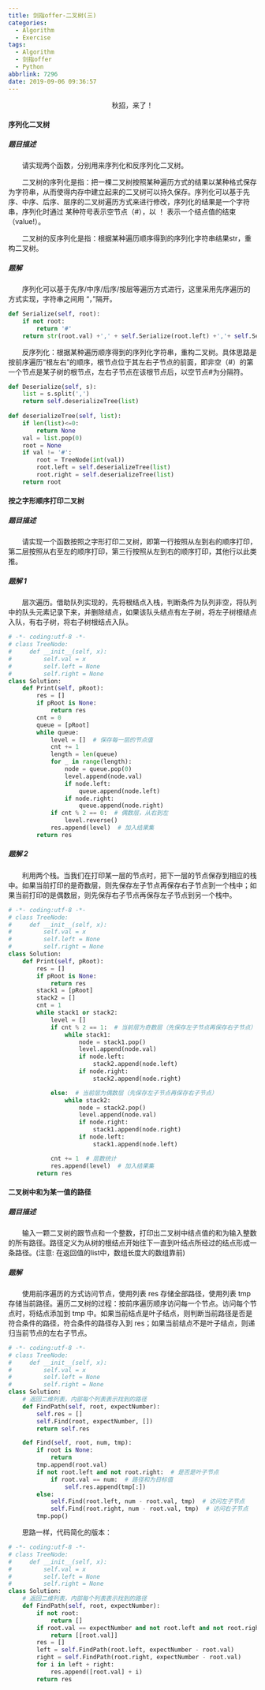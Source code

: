 ```yaml
---
title: 剑指offer-二叉树(三)
categories:
  - Algorithm
  - Exercise
tags:
  - Algorithm
  - 剑指offer
  - Python
abbrlink: 7296
date: 2019-09-06 09:36:57
---
```


<center>秋招，来了！</center>
<!--more-->

#### 序列化二叉树

##### 题目描述

　　请实现两个函数，分别用来序列化和反序列化二叉树。

　　二叉树的序列化是指：把一棵二叉树按照某种遍历方式的结果以某种格式保存为字符串，从而使得内存中建立起来的二叉树可以持久保存。序列化可以基于先序、中序、后序、层序的二叉树遍历方式来进行修改，序列化的结果是一个字符串，序列化时通过 某种符号表示空节点（#），以 ！ 表示一个结点值的结束（value!）。

　　二叉树的反序列化是指：根据某种遍历顺序得到的序列化字符串结果str，重构二叉树。

##### 题解

　　序列化可以基于先序/中序/后序/按层等遍历方式进行，这里采用先序遍历的方式实现，字符串之间用 “，”隔开。

```python
def Serialize(self, root):
    if not root:
        return '#'
    return str(root.val) +',' + self.Serialize(root.left) +','+ self.Serialize(root.right)
```

　　反序列化：根据某种遍历顺序得到的序列化字符串，重构二叉树。具体思路是按前序遍历“根左右”的顺序，根节点位于其左右子节点的前面，即非空（#）的第一个节点是某子树的根节点，左右子节点在该根节点后，以空节点#为分隔符。

```python
def Deserialize(self, s):
    list = s.split(',')
    return self.deserializeTree(list)
 
def deserializeTree(self, list):
    if len(list)<=0:
        return None
    val = list.pop(0)
    root = None
    if val != '#':
        root = TreeNode(int(val))
        root.left = self.deserializeTree(list)
        root.right = self.deserializeTree(list)
    return root
```

#### 按之字形顺序打印二叉树

##### 题目描述

　　请实现一个函数按照之字形打印二叉树，即第一行按照从左到右的顺序打印，第二层按照从右至左的顺序打印，第三行按照从左到右的顺序打印，其他行以此类推。

##### 题解 1

　　层次遍历。借助队列实现的，先将根结点入栈，判断条件为队列非空，将队列中的队头元素记录下来，并删除结点，如果该队头结点有左子树，将左子树根结点入队，有右子树，将右子树根结点入队。

```python
# -*- coding:utf-8 -*-
# class TreeNode:
#     def __init__(self, x):
#         self.val = x
#         self.left = None
#         self.right = None
class Solution:
    def Print(self, pRoot):
        res = []
        if pRoot is None:
            return res
        cnt = 0
        queue = [pRoot]
        while queue:
            level = []  # 保存每一层的节点值
            cnt += 1
            length = len(queue)
            for _ in range(length):
                node = queue.pop(0)
                level.append(node.val)
                if node.left:
                    queue.append(node.left)
                if node.right:
                    queue.append(node.right)
            if cnt % 2 == 0:  # 偶数层，从右到左
                level.reverse()
            res.append(level)  # 加入结果集
        return res
```

##### 题解 2

　　利用两个栈。当我们在打印某一层的节点时，把下一层的节点保存到相应的栈中。如果当前打印的是奇数层，则先保存左子节点再保存右子节点到一个栈中；如果当前打印的是偶数层，则先保存右子节点再保存左子节点到另一个栈中。

```python
# -*- coding:utf-8 -*-
# class TreeNode:
#     def __init__(self, x):
#         self.val = x
#         self.left = None
#         self.right = None
class Solution:
    def Print(self, pRoot):
        res = []
        if pRoot is None:
            return res
        stack1 = [pRoot]
        stack2 = []
        cnt = 1
        while stack1 or stack2:
            level = []
            if cnt % 2 == 1:  # 当前层为奇数层（先保存左子节点再保存右子节点）
                while stack1:
                    node = stack1.pop()
                    level.append(node.val)
                    if node.left:
                        stack2.append(node.left)
                    if node.right:
                        stack2.append(node.right)

            else:  # 当前层为偶数层（先保存左子节点再保存右子节点）
                while stack2:
                    node = stack2.pop()
                    level.append(node.val)
                    if node.right:
                        stack1.append(node.right)
                    if node.left:
                        stack1.append(node.left)

            cnt += 1  # 层数统计
            res.append(level)  # 加入结果集
        return res
```

#### 二叉树中和为某一值的路径

##### 题目描述

　　输入一颗二叉树的跟节点和一个整数，打印出二叉树中结点值的和为输入整数的所有路径。路径定义为从树的根结点开始往下一直到叶结点所经过的结点形成一条路径。(注意: 在返回值的list中，数组长度大的数组靠前)

##### 题解

　　使用前序遍历的方式访问节点，使用列表 res 存储全部路径，使用列表 tmp 存储当前路径。遍历二叉树的过程：按前序遍历顺序访问每一个节点。访问每个节点时，将结点添加到 tmp 中。如果当前结点是叶子结点，则判断当前路径是否是符合条件的路径，符合条件的路径存入到 res；如果当前结点不是叶子结点，则递归当前节点的左右子节点。

```python
# -*- coding:utf-8 -*-
# class TreeNode:
#     def __init__(self, x):
#         self.val = x
#         self.left = None
#         self.right = None
class Solution:
    # 返回二维列表，内部每个列表表示找到的路径
    def FindPath(self, root, expectNumber):
        self.res = []
        self.Find(root, expectNumber, [])
        return self.res

    def Find(self, root, num, tmp):
        if root is None:
            return
        tmp.append(root.val)
        if not root.left and not root.right:  # 是否是叶子节点
            if root.val == num:  # 路径和为目标值
                self.res.append(tmp[:])
        else:
            self.Find(root.left, num - root.val, tmp)  # 访问左子节点
            self.Find(root.right, num - root.val, tmp)  # 访问右子节点
        tmp.pop()
```

　　思路一样，代码简化的版本：

```python
# -*- coding:utf-8 -*-
# class TreeNode:
#     def __init__(self, x):
#         self.val = x
#         self.left = None
#         self.right = None
class Solution:
    # 返回二维列表，内部每个列表表示找到的路径
    def FindPath(self, root, expectNumber):
        if not root:
            return []
        if root.val == expectNumber and not root.left and not root.right:
            return [[root.val]]
        res = []
        left = self.FindPath(root.left, expectNumber - root.val)
        right = self.FindPath(root.right, expectNumber - root.val)
        for i in left + right:
            res.append([root.val] + i)
        return res
```

